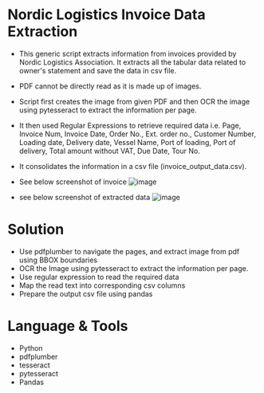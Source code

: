 # Nordic Logistics Invoice Data Extraction 
- This generic script extracts information from invoices provided by Nordic Logistics Association. It extracts all the tabular data related to owner's statement and save the data in csv file. 
- PDF cannot be directly read as it is made up of images. 
- Script first creates the image from given PDF and then OCR the image using pytesseract to extract the information per page. 
- It then used Regular Expressions to retrieve required data i.e. Page, Invoice Num, Invoice Date, Order No., Ext. order no., Customer Number, Loading date, Delivery date, Vessel Name, Port of loading, Port of delivery, Total amount without VAT, Due Date, Tour No.
- It consolidates the information in a csv file (invoice_output_data.csv).
- See below screenshot of invoice 
![image](https://github.com/user-attachments/assets/f5582676-df32-4eb3-bc1f-89d01eda544b)

- see below screenshot of extracted data
  ![image](https://github.com/user-attachments/assets/9acb3d60-5bf5-4428-92f1-2ec25a200087)


# Solution
- Use pdfplumber to navigate the pages, and extract image from pdf using BBOX boundaries
- OCR the Image using pytesseract to extract the information per page. 
- Use regular expression to read the required data
- Map the read text into corresponding csv columns 
- Prepare the output csv file using pandas
 

# Language & Tools
- Python
- pdfplumber
- tesseract
- pytesseract
- Pandas


